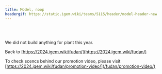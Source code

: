 ```yaml
---
title: Model, noop
headergif: https://static.igem.wiki/teams/5115/header/model-header-new.gi
---
```


<br><br>

We did not build anything for plant this year.

Back to [https://2024.igem.wiki/fudan/](https://2024.igem.wiki/fudan/)

To check scencs behind our promotion video, please visit [https://2024.igem.wiki/fudan/promotion-video/](/fudan/promotion-video/)